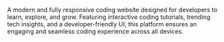 A modern and fully responsive coding website designed for developers to learn, explore, and grow. Featuring interactive coding tutorials, trending tech insights, and a developer-friendly UI, this platform ensures an engaging and seamless coding experience across all devices.
